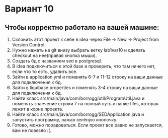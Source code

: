 # Вариант 10
## Чтобы корректно работало на вашей машине:
1. Склонить этот проект к себе в idea через File -> New -> Project from Version Control.
2. Нужно нажать на git внизу выбрать ветку lab1var10 и сделать checkout на нее(правая кнопка мыши).
3. Создать бд с названием sed в postgresql.
4. В idea подключиться к этой базе и проверить, что там ничего нет, если что то есть, удалить все.
5. Зайти в application.yml и поменять 6-7 и 11-12 строку на ваши данные для подключения к бд.
6. Зайти в liquibase.properties и поменять 3-4 строку на ваши данные для подключения к бд.
7. Найти класс src/main/java/com/borrogg/util/ProgramUtil.java и поменять знаечение строки 7 на полный путь к папке files, которая лежит в корне проекта.
8. Найти класс src/main/java/com/borrogg/SEDApplication.java и запустить программу, нажав зелёную кнопочку.
9. Готово, можно порадоваться. Если проект все равно не запускается, вам не повезло :(.
